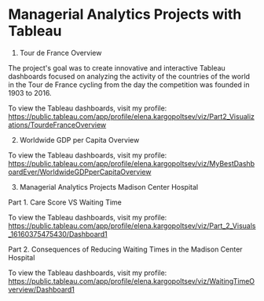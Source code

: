 # Managerial Analytics Projects with Tableau 

1. Tour de France Overview

The project's goal was to create innovative and interactive Tableau dashboards
focused on analyzing the activity of the countries of the world in the Tour de France
cycling from the day the competition was founded in 1903 to 2016. 

To view the Tableau dashboards, visit my profile: https://public.tableau.com/app/profile/elena.kargopoltsev/viz/Part2_Visualizations/TourdeFranceOverview

2. Worldwide GDP per Capita Overview

To view the Tableau dashboards, visit my profile: https://public.tableau.com/app/profile/elena.kargopoltsev/viz/MyBestDashboardEver/WorldwideGDPperCapitaOverview


3. Managerial Analytics Projects Madison Center Hospital

Part 1. Care Score VS Waiting Time


To view the Tableau dashboards, visit my profile: https://public.tableau.com/app/profile/elena.kargopoltsev/viz/Part_2_Visuals_16160375475430/Dashboard1


Part 2. Consequences of Reducing Waiting Times in the Madison Center Hospital


To view the Tableau dashboards, visit my profile: https://public.tableau.com/app/profile/elena.kargopoltsev/viz/WaitingTimeOverview/Dashboard1
